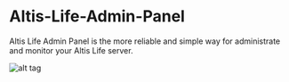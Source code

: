 # Altis-Life-Admin-Panel
Altis Life Admin Panel is the more reliable and simple way for administrate and monitor your Altis Life server.

![alt tag](http://i.imgur.com/RsAMvnX.png)
